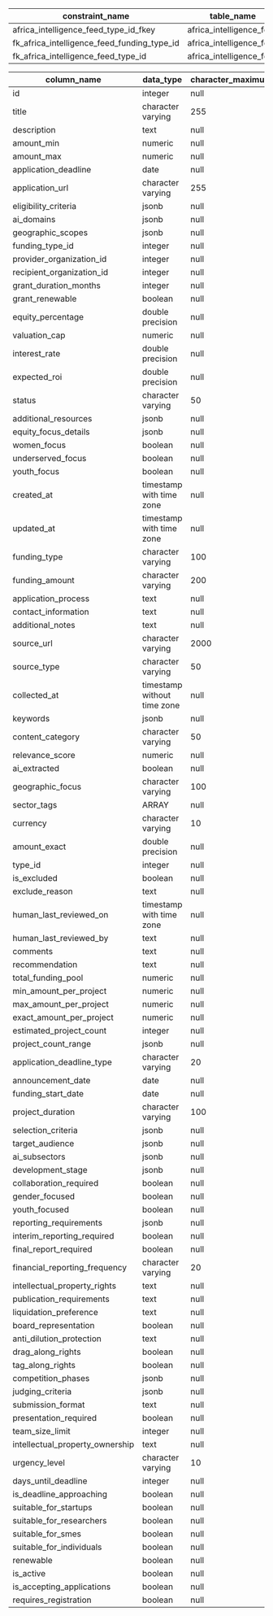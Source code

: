 | constraint_name                             | table_name               | column_name     | foreign_table_name | foreign_column_name |
| ------------------------------------------- | ------------------------ | --------------- | ------------------ | ------------------- |
| africa_intelligence_feed_type_id_fkey       | africa_intelligence_feed | type_id         | funding_types      | id                  |
| fk_africa_intelligence_feed_funding_type_id | africa_intelligence_feed | funding_type_id | funding_types      | id                  |
| fk_africa_intelligence_feed_type_id         | africa_intelligence_feed | funding_type_id | funding_types      | id                  |

| column_name                     | data_type                   | character_maximum_length | column_default                                       | is_nullable |
| ------------------------------- | --------------------------- | ------------------------ | ---------------------------------------------------- | ----------- |
| id                              | integer                     | null                     | nextval('africa_intelligence_feed_id_seq'::regclass) | NO          |
| title                           | character varying           | 255                      | null                                                 | YES         |
| description                     | text                        | null                     | null                                                 | YES         |
| amount_min                      | numeric                     | null                     | null                                                 | YES         |
| amount_max                      | numeric                     | null                     | null                                                 | YES         |
| application_deadline            | date                        | null                     | null                                                 | YES         |
| application_url                 | character varying           | 255                      | null                                                 | YES         |
| eligibility_criteria            | jsonb                       | null                     | null                                                 | YES         |
| ai_domains                      | jsonb                       | null                     | null                                                 | YES         |
| geographic_scopes               | jsonb                       | null                     | null                                                 | YES         |
| funding_type_id                 | integer                     | null                     | null                                                 | YES         |
| provider_organization_id        | integer                     | null                     | null                                                 | YES         |
| recipient_organization_id       | integer                     | null                     | null                                                 | YES         |
| grant_duration_months           | integer                     | null                     | null                                                 | YES         |
| grant_renewable                 | boolean                     | null                     | null                                                 | YES         |
| equity_percentage               | double precision            | null                     | null                                                 | YES         |
| valuation_cap                   | numeric                     | null                     | null                                                 | YES         |
| interest_rate                   | double precision            | null                     | null                                                 | YES         |
| expected_roi                    | double precision            | null                     | null                                                 | YES         |
| status                          | character varying           | 50                       | null                                                 | YES         |
| additional_resources            | jsonb                       | null                     | null                                                 | YES         |
| equity_focus_details            | jsonb                       | null                     | null                                                 | YES         |
| women_focus                     | boolean                     | null                     | null                                                 | YES         |
| underserved_focus               | boolean                     | null                     | null                                                 | YES         |
| youth_focus                     | boolean                     | null                     | null                                                 | YES         |
| created_at                      | timestamp with time zone    | null                     | null                                                 | YES         |
| updated_at                      | timestamp with time zone    | null                     | null                                                 | YES         |
| funding_type                    | character varying           | 100                      | null                                                 | YES         |
| funding_amount                  | character varying           | 200                      | null                                                 | YES         |
| application_process             | text                        | null                     | null                                                 | YES         |
| contact_information             | text                        | null                     | null                                                 | YES         |
| additional_notes                | text                        | null                     | null                                                 | YES         |
| source_url                      | character varying           | 2000                     | null                                                 | YES         |
| source_type                     | character varying           | 50                       | null                                                 | YES         |
| collected_at                    | timestamp without time zone | null                     | null                                                 | YES         |
| keywords                        | jsonb                       | null                     | null                                                 | YES         |
| content_category                | character varying           | 50                       | 'general'::character varying                         | YES         |
| relevance_score                 | numeric                     | null                     | 0.5                                                  | YES         |
| ai_extracted                    | boolean                     | null                     | false                                                | YES         |
| geographic_focus                | character varying           | 100                      | null                                                 | YES         |
| sector_tags                     | ARRAY                       | null                     | null                                                 | YES         |
| currency                        | character varying           | 10                       | 'USD'::character varying                             | YES         |
| amount_exact                    | double precision            | null                     | null                                                 | YES         |
| type_id                         | integer                     | null                     | null                                                 | YES         |
| is_excluded                     | boolean                     | null                     | false                                                | YES         |
| exclude_reason                  | text                        | null                     | null                                                 | YES         |
| human_last_reviewed_on          | timestamp with time zone    | null                     | null                                                 | YES         |
| human_last_reviewed_by          | text                        | null                     | null                                                 | YES         |
| comments                        | text                        | null                     | null                                                 | YES         |
| recommendation                  | text                        | null                     | null                                                 | YES         |
| total_funding_pool              | numeric                     | null                     | null                                                 | YES         |
| min_amount_per_project          | numeric                     | null                     | null                                                 | YES         |
| max_amount_per_project          | numeric                     | null                     | null                                                 | YES         |
| exact_amount_per_project        | numeric                     | null                     | null                                                 | YES         |
| estimated_project_count         | integer                     | null                     | null                                                 | YES         |
| project_count_range             | jsonb                       | null                     | null                                                 | YES         |
| application_deadline_type       | character varying           | 20                       | 'fixed'::character varying                           | YES         |
| announcement_date               | date                        | null                     | null                                                 | YES         |
| funding_start_date              | date                        | null                     | null                                                 | YES         |
| project_duration                | character varying           | 100                      | null                                                 | YES         |
| selection_criteria              | jsonb                       | null                     | null                                                 | YES         |
| target_audience                 | jsonb                       | null                     | null                                                 | YES         |
| ai_subsectors                   | jsonb                       | null                     | null                                                 | YES         |
| development_stage               | jsonb                       | null                     | null                                                 | YES         |
| collaboration_required          | boolean                     | null                     | null                                                 | YES         |
| gender_focused                  | boolean                     | null                     | null                                                 | YES         |
| youth_focused                   | boolean                     | null                     | null                                                 | YES         |
| reporting_requirements          | jsonb                       | null                     | null                                                 | YES         |
| interim_reporting_required      | boolean                     | null                     | null                                                 | YES         |
| final_report_required           | boolean                     | null                     | null                                                 | YES         |
| financial_reporting_frequency   | character varying           | 20                       | null                                                 | YES         |
| intellectual_property_rights    | text                        | null                     | null                                                 | YES         |
| publication_requirements        | text                        | null                     | null                                                 | YES         |
| liquidation_preference          | text                        | null                     | null                                                 | YES         |
| board_representation            | boolean                     | null                     | null                                                 | YES         |
| anti_dilution_protection        | text                        | null                     | null                                                 | YES         |
| drag_along_rights               | boolean                     | null                     | null                                                 | YES         |
| tag_along_rights                | boolean                     | null                     | null                                                 | YES         |
| competition_phases              | jsonb                       | null                     | null                                                 | YES         |
| judging_criteria                | jsonb                       | null                     | null                                                 | YES         |
| submission_format               | text                        | null                     | null                                                 | YES         |
| presentation_required           | boolean                     | null                     | null                                                 | YES         |
| team_size_limit                 | integer                     | null                     | null                                                 | YES         |
| intellectual_property_ownership | text                        | null                     | null                                                 | YES         |
| urgency_level                   | character varying           | 10                       | null                                                 | YES         |
| days_until_deadline             | integer                     | null                     | null                                                 | YES         |
| is_deadline_approaching         | boolean                     | null                     | false                                                | YES         |
| suitable_for_startups           | boolean                     | null                     | false                                                | YES         |
| suitable_for_researchers        | boolean                     | null                     | false                                                | YES         |
| suitable_for_smes               | boolean                     | null                     | false                                                | YES         |
| suitable_for_individuals        | boolean                     | null                     | false                                                | YES         |
| renewable                       | boolean                     | null                     | null                                                 | YES         |
| is_active                       | boolean                     | null                     | true                                                 | YES         |
| is_accepting_applications       | boolean                     | null                     | true                                                 | YES         |
| requires_registration           | boolean                     | null                     | true                                                 | YES         |